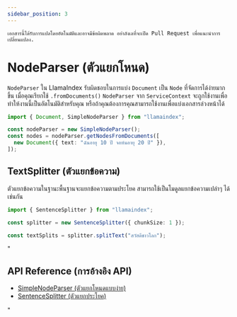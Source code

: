 ```yaml
---
sidebar_position: 3
---
```


`เอกสารนี้ได้รับการแปลโดยอัตโนมัติและอาจมีข้อผิดพลาด อย่าลังเลที่จะเปิด Pull Request เพื่อแนะนำการเปลี่ยนแปลง.`

# NodeParser (ตัวแยกโหนด)

`NodeParser` ใน LlamaIndex รับผิดชอบในการแบ่ง `Document` เป็น `Node` ที่จัดการได้ง่ายมากขึ้น เมื่อคุณเรียกใช้ `.fromDocuments()` `NodeParser` จาก `ServiceContext` จะถูกใช้งานเพื่อทำให้งานนี้เป็นอัตโนมัติสำหรับคุณ หรือถ้าคุณต้องการคุณสามารถใช้งานเพื่อแบ่งเอกสารล่วงหน้าได้

```typescript
import { Document, SimpleNodeParser } from "llamaindex";

const nodeParser = new SimpleNodeParser();
const nodes = nodeParser.getNodesFromDocuments([
  new Document({ text: "ฉันอายุ 10 ปี จอห์นอายุ 20 ปี" }),
]);
```

## TextSplitter (ตัวแยกข้อความ)

ตัวแยกข้อความในฐานะพื้นฐานจะแยกข้อความตามประโยค สามารถใช้เป็นโมดูลแยกข้อความเปล่าๆ ได้เช่นกัน

```typescript
import { SentenceSplitter } from "llamaindex";

const splitter = new SentenceSplitter({ chunkSize: 1 });

const textSplits = splitter.splitText("สวัสดีชาวโลก");
```

"

## API Reference (การอ้างอิง API)

- [SimpleNodeParser (ตัวแยกโหนดแบบง่าย)](../../api/classes/SimpleNodeParser.md)
- [SentenceSplitter (ตัวแยกประโยค)](../../api/classes/SentenceSplitter.md)

"
